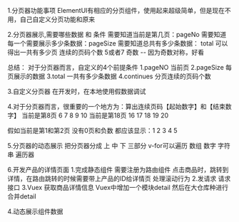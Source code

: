 
1.分页器功能事项
ElementUI有相应的分页组件，使用起来超级简单，但是现在不用，自己自定义分页功能和原来

2.分页器展示,需要哪些数据 和 条件
需要知道当前是第几页：pageNo 
需要知道每一个需要展示多少条数据：pageSize
需要知道总共有多少条数据： total
可以得出一共有多少页
连续的页码个数 5或者7 奇数 -- 因为奇数对称，好看

总结：
对于分页器而言，自定义的4个前提条件
1.pageNO 当前页
2.pageSize 每页展示的数据
3.total 一共有多少条数据
4.continues 分页连续的页码个数

3.自定义分页器 在开发时，在本地使用假数据调试

4.对于分页器而言，很重要的一个地方为：算出连续页码【起始数字】和【结束数字】
当前是第8页
6 7 8 9 10
当前是第18页
16 17 18 19 20

假如当前是第1和第2页 没有0页和负数
都应该显示：1 2 3 4 5

5.分页器的动态展示 把分页器分成 上 中 下 三部分
v-for可以遍历 数组 数字 字符串 遍历器

6.开发产品的详情页面
1.完成静态组件 需要注册为路由组件
点击商品时，跳转到详情，在路由跳转的时候需要带上产品的ID给详情页
处理滚动行为
2.发请求
请求接口
3.Vuex
获取商品详情信息
Vuex中增加一个模块detail
然后在大仓库种进行合并detail

4.动态展示组件数据




